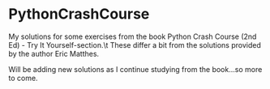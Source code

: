# PythonCrashCourse
My solutions for some exercises from the book Python Crash Course (2nd Ed) - Try It Yourself-section.\t
These differ a bit from the solutions provided by the author Eric Matthes.

Will be adding new solutions as I continue studying from the book...so more to come.
